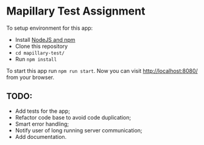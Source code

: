 # Mapillary Test Assignment

To setup environment for this app:

  * Install [NodeJS and npm](https://nodejs.org/en/)
  * Clone this repository
  * `cd mapillary-test/`
  * Run `npm install`

To start this app run `npm run start`.
Now you can visit [http://localhost:8080/](http://localhost:8080/) from your browser.

## TODO:
  * Add tests for the app;
  * Refactor code base to avoid code duplication;
  * Smart error handling;
  * Notify user of long running server communication;
  * Add documentation.
